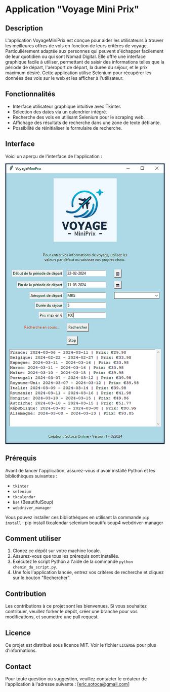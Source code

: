 # Application "Voyage Mini Prix"

## Description
L'application VoyageMiniPrix est conçue pour aider les utilisateurs à trouver les meilleures offres de vols en fonction de leurs critères de voyage. Particulièrement adaptée aux personnes qui peuvent s'échapper facilement de leur quotidien ou qui sont Nomad Digital. Elle offre une interface graphique facile à utiliser, permettant de saisir des informations telles que la période de départ, l'aéroport de départ, la durée du séjour, et le prix maximum désiré. Cette application utilise Selenium pour récupérer les données des vols sur le web et les afficher à l'utilisateur.

## Fonctionnalités
- Interface utilisateur graphique intuitive avec Tkinter.
- Sélection des dates via un calendrier intégré.
- Recherche des vols en utilisant Selenium pour le scraping web.
- Affichage des résultats de recherche dans une zone de texte défilante.
- Possibilité de réinitialiser le formulaire de recherche.

## Interface

Voici un aperçu de l'interface de l'application :

![Interface de l'application](capture/interface.bmp)

## Prérequis
Avant de lancer l'application, assurez-vous d'avoir installé Python et les bibliothèques suivantes :
- `tkinter`
- `selenium`
- `tkcalendar`
- `bs4` (BeautifulSoup)
- `webdriver_manager`

Vous pouvez installer ces bibliothèques en utilisant la commande `pip install` :
pip install tkcalendar selenium beautifulsoup4 webdriver-manager


## Comment utiliser
1. Clonez ce dépôt sur votre machine locale.
2. Assurez-vous que tous les prérequis sont installés.
3. Exécutez le script Python à l'aide de la commande `python chemin_du_script.py`.
4. Une fois l'application lancée, entrez vos critères de recherche et cliquez sur le bouton "Rechercher".

## Contribution
Les contributions à ce projet sont les bienvenues. Si vous souhaitez contribuer, veuillez forker le dépôt, créer une branche pour vos modifications, et soumettre une pull request.

## Licence
Ce projet est distribué sous licence MIT. Voir le fichier `LICENSE` pour plus d'informations.

## Contact
Pour toute question ou suggestion, veuillez contacter le créateur de l'application à l'adresse suivante : [eric.sotoca@gmail.com]

